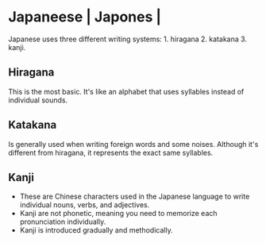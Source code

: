 # Japaneese | Japones | 
Japanese uses three different writing systems: 1. hiragana 2. katakana 3. kanji.

## Hiragana
This is the most basic.  It's like an alphabet that uses syllables instead of individual sounds.

## Katakana
Is generally used when writing foreign words and some noises. Although it's different from hiragana, it represents the exact same syllables.

## Kanji
* These are Chinese characters used in the Japanese language to write individual nouns, verbs, and adjectives.<br>
* Kanji are not phonetic, meaning you need to memorize each pronunciation individually.<br>
* Kanji is introduced gradually and methodically.<br>
